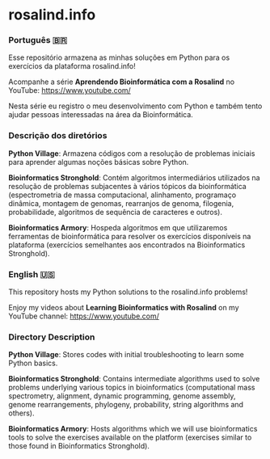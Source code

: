 # rosalind.info

### Português :brazil:
Esse repositório armazena as minhas soluções em Python para os exercícios da plataforma rosalind.info!

Acompanhe a série **Aprendendo Bioinformática com a Rosalind** no YouTube: https://www.youtube.com/ 

Nesta série eu registro o meu desenvolvimento com Python e também tento ajudar pessoas interessadas na área da Bioinformática. 

### Descrição dos diretórios
**Python Village**: Armazena códigos com a resolução de problemas iniciais para aprender algumas noções básicas sobre Python.

**Bioinformatics Stronghold**: Contém algoritmos intermediários utilizados na resolução de problemas subjacentes à vários tópicos da bioinformática (espectrometria de massa computacional, alinhamento, programaço dinâmica, montagem de genomas, rearranjos de genoma, filogenia, probabilidade, algoritmos de sequência de caracteres e outros).

**Bioinformatics Armory**: Hospeda algoritmos em que utilizaremos ferramentas de bioinformática para resolver os exercícios disponíveis na plataforma (exercícios semelhantes aos encontrados na Bioinformatics Stronghold).    

### English :us:
This repository hosts my Python solutions to the rosalind.info problems!

Enjoy my videos about **Learning Bioinformatics with Rosalind** on my YouTube channel: https://www.youtube.com/

### Directory Description
**Python Village**: Stores codes with initial troubleshooting to learn some Python basics.

**Bioinformatics Stronghold**: Contains intermediate algorithms used to solve problems underlying various topics in bioinformatics (computational mass spectrometry, alignment, dynamic programming, genome assembly, genome rearrangements, phylogeny, probability, string algorithms and others).

**Bioinformatics Armory**: Hosts algorithms which we will use bioinformatics tools to solve the exercises available on the platform (exercises similar to those found in Bioinformatics Stronghold).
